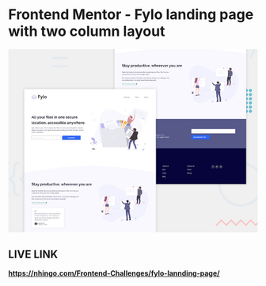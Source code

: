 # Frontend Mentor - Fylo landing page with two column layout

![Design preview for the Fylo landing page with two column layout challenge](./design/desktop-preview.jpg)

## LIVE LINK

**https://nhingo.com/Frontend-Challenges/fylo-lannding-page/**
